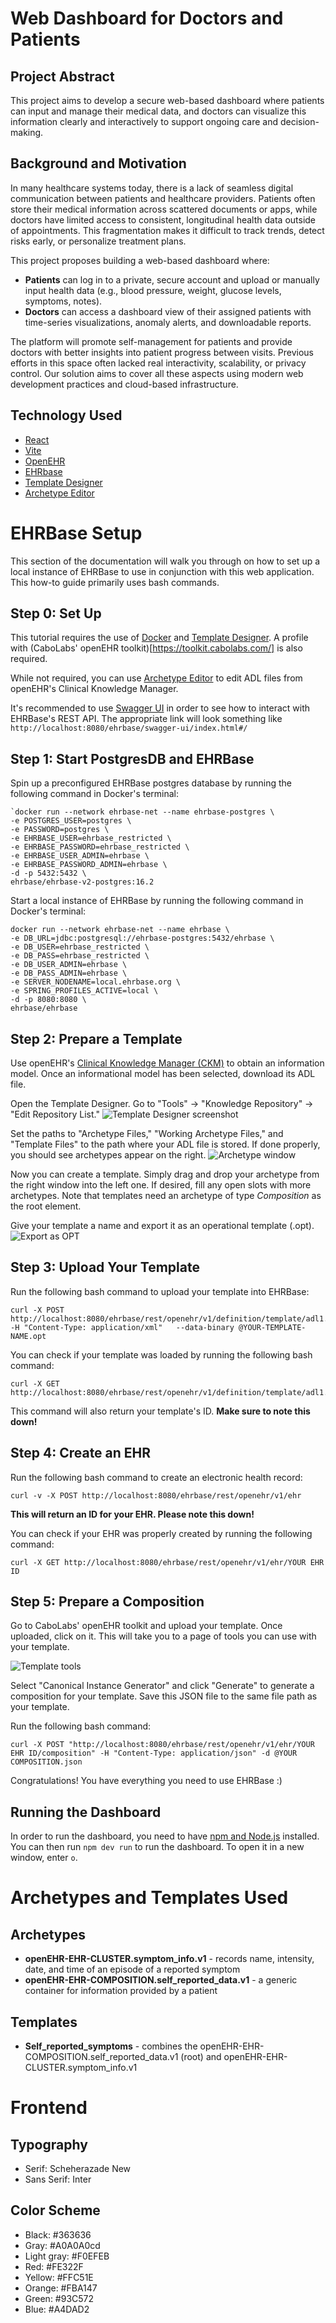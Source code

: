 # Web Dashboard for Doctors and Patients

## Project Abstract

This project aims to develop a secure web-based dashboard where patients can input and manage their medical data, and doctors can visualize this information clearly and interactively to support ongoing care and decision-making.

## Background and Motivation

In many healthcare systems today, there is a lack of seamless digital communication between patients and healthcare providers. Patients often store their medical information across scattered documents or apps, while doctors have limited access to consistent, longitudinal health data outside of appointments. This fragmentation makes it difficult to track trends, detect risks early, or personalize treatment plans.

This project proposes building a web-based dashboard where:

- **Patients** can log in to a private, secure account and upload or manually input health data (e.g., blood pressure, weight, glucose levels, symptoms, notes).
- **Doctors** can access a dashboard view of their assigned patients with time-series visualizations, anomaly alerts, and downloadable reports.

The platform will promote self-management for patients and provide doctors with better insights into patient progress between visits. Previous efforts in this space often lacked real interactivity, scalability, or privacy control. Our solution aims to cover all these aspects using modern web development practices and cloud-based infrastructure.

## Technology Used

- [React](https://react.dev/)
- [Vite](https://vite.dev/)
- [OpenEHR](https://openehr.org/)
- [EHRbase](https://www.ehrbase.org/)
- [Template Designer](https://oceanhealthsystems.com/software/template-designer)
- [Archetype Editor](https://oceanhealthsystems.com/software/archetype-editor)

# EHRBase Setup

This section of the documentation will walk you through on how to set up a local instance of EHRBase to use in conjunction with this web application. This how-to guide primarily uses bash commands. 

## Step 0: Set Up
This tutorial requires the use of [Docker](https://www.docker.com/products/docker-desktop/) and [Template Designer](https://oceanhealthsystems.com/software/template-designer). A profile with (CaboLabs' openEHR toolkit)[https://toolkit.cabolabs.com/] is also required.

While not required, you can use [Archetype Editor](https://oceanhealthsystems.com/software/archetype-editor) to edit ADL files from openEHR's Clinical Knowledge Manager.

It's recommended to use [Swagger UI](https://swagger.io/tools/swagger-ui/) in order to see how to interact with EHRBase's REST API. The appropriate link will look something like ```http://localhost:8080/ehrbase/swagger-ui/index.html#/```


## Step 1: Start PostgresDB and EHRBase

Spin up a preconfigured EHRBase postgres database by running the following command in Docker's terminal:

```
`docker run --network ehrbase-net --name ehrbase-postgres \
-e POSTGRES_USER=postgres \
-e PASSWORD=postgres \
-e EHRBASE_USER=ehrbase_restricted \
-e EHRBASE_PASSWORD=ehrbase_restricted \
-e EHRBASE_USER_ADMIN=ehrbase \
-e EHRBASE_PASSWORD_ADMIN=ehrbase \
-d -p 5432:5432 \
ehrbase/ehrbase-v2-postgres:16.2
```

Start a local instance of EHRBase by running the following command in Docker's terminal:
```
docker run --network ehrbase-net --name ehrbase \
-e DB_URL=jdbc:postgresql://ehrbase-postgres:5432/ehrbase \
-e DB_USER=ehrbase_restricted \
-e DB_PASS=ehrbase_restricted \
-e DB_USER_ADMIN=ehrbase \
-e DB_PASS_ADMIN=ehrbase \
-e SERVER_NODENAME=local.ehrbase.org \
-e SPRING_PROFILES_ACTIVE=local \
-d -p 8080:8080 \
ehrbase/ehrbase
```

## Step 2: Prepare a Template
Use openEHR's [Clinical Knowledge Manager (CKM)](https://ckm.openehr.org/ckm/) to obtain an information model. Once an informational model has been selected, download its ADL file.

Open the Template Designer. Go to "Tools" -> "Knowledge Repository" -> "Edit Repository List."
![Template Designer screenshot](https://github.com/user-attachments/assets/fc5957de-a96e-447a-ba63-78a5b6b65917)

Set the paths to "Archetype Files," "Working Archetype Files," and "Template Files" to the path where your ADL file is stored. If done properly, you should see archetypes appear on the right.
![Archetype window](https://github.com/user-attachments/assets/96fe91a7-5338-46df-a467-62117906dbb8)

Now you can create a template. Simply drag and drop your archetype from the right window into the left one. If desired, fill any open slots with more archetypes. Note that templates need an archetype of type _Composition_ as the root element.

Give your template a name and export it as an operational template (.opt).
![Export as OPT](https://github.com/user-attachments/assets/26c232b5-a020-4dd4-afe8-f514f80b4868)

## Step 3: Upload Your Template
Run the following bash command to upload your template into EHRBase:
```
curl -X POST http://localhost:8080/ehrbase/rest/openehr/v1/definition/template/adl1.4   -H "Content-Type: application/xml"   --data-binary @YOUR-TEMPLATE-NAME.opt
```

You can check if your template was loaded by running the following bash command:
```
curl -X GET http://localhost:8080/ehrbase/rest/openehr/v1/definition/template/adl1.4
```

This command will also return your template's ID. **Make sure to note this down!**

## Step 4: Create an EHR
Run the following bash command to create an electronic health record:
```
curl -v -X POST http://localhost:8080/ehrbase/rest/openehr/v1/ehr
```

**This will return an ID for your EHR. Please note this down!**

You can check if your EHR was properly created by running the following command:
```
curl -X GET http://localhost:8080/ehrbase/rest/openehr/v1/ehr/YOUR EHR ID
```

## Step 5: Prepare a Composition
Go to CaboLabs' openEHR toolkit and upload your template. Once uploaded, click on it. This will take you to a page of tools you can use with your template. 

![Template tools](https://github.com/user-attachments/assets/e86536fe-5dcf-4015-88aa-b7550358fb2f)

Select "Canonical Instance Generator" and click "Generate" to generate a composition for your template. Save this JSON file to the same file path as your template.

Run the following bash command:
```
curl -X POST "http://localhost:8080/ehrbase/rest/openehr/v1/ehr/YOUR EHR ID/composition" -H "Content-Type: application/json" -d @YOUR COMPOSITION.json
```

Congratulations! You have everything you need to use EHRBase :)

## Running the Dashboard
In order to run the dashboard, you need to have [npm and Node.js](https://docs.npmjs.com/downloading-and-installing-node-js-and-npm) installed. You can then run `npm dev run` to run the dashboard. To open it in a new window, enter `o`.

# Archetypes and Templates Used
## Archetypes
- **openEHR-EHR-CLUSTER.symptom_info.v1** - records name, intensity, date, and time of an episode of a reported symptom
- **openEHR-EHR-COMPOSITION.self_reported_data.v1** - a generic container for information provided by a patient

## Templates
- **Self_reported_symptoms** - combines the openEHR-EHR-COMPOSITION.self_reported_data.v1 (root) and openEHR-EHR-CLUSTER.symptom_info.v1

# Frontend

## Typography

- Serif: Scheherazade New
- Sans Serif: Inter

## Color Scheme

- Black: #363636
- Gray: #A0A0A0cd
- Light gray: #F0EFEB
- Red: #FE322F
- Yellow: #FFC51E
- Orange: #FBA147
- Green: #93C572
- Blue: #A4DAD2
